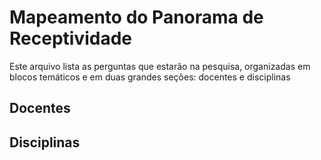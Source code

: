 # Mapeamento do Panorama de Receptividade

Este arquivo lista as perguntas que estarão na pesquisa, organizadas em blocos temáticos e em duas grandes seções: docentes e disciplinas

## Docentes

## Disciplinas
